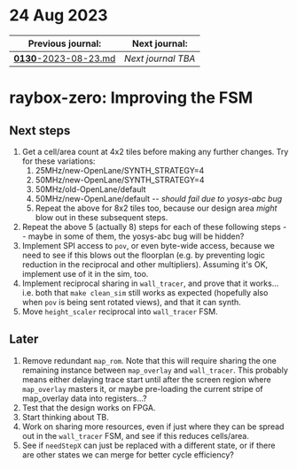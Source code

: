 # 24 Aug 2023

| Previous journal: | Next journal: |
|-|-|
| [**0130**-2023-08-23.md](./0130-2023-08-23.md) | *Next journal TBA* |

# raybox-zero: Improving the FSM

## Next steps

1.  Get a cell/area count at 4x2 tiles before making any further changes. Try for these variations:
    1.  25MHz/new-OpenLane/SYNTH_STRATEGY=4
    2.  50MHz/new-OpenLane/SYNTH_STRATEGY=4
    3.  50MHz/old-OpenLane/default
    4.  50MHz/new-OpenLane/default -- *should fail due to yosys-abc bug*
    5.  Repeat the above for 8x2 tiles too, because our design area *might* blow out in these subsequent steps.
2.  Repeat the above 5 (actually 8) steps for each of these following steps -- maybe in some of them, the yosys-abc bug will be hidden?
3.  Implement SPI access to `pov`, or even byte-wide access, because we need to see if this blows out the floorplan (e.g. by preventing logic reduction in the reciprocal and other multipliers). Assuming it's OK, implement use of it in the sim, too.
4.  Implement reciprocal sharing in `wall_tracer`, and prove that it works... i.e. both that `make clean_sim` still works as expected (hopefully also when `pov` is being sent rotated views), and that it can synth.
5.  Move `height_scaler` reciprocal into `wall_tracer` FSM.

## Later

1.  Remove redundant `map_rom`. Note that this will require sharing the one remaining instance between `map_overlay` and `wall_tracer`. This probably means either delaying trace start until after the screen region where `map_overlay` masters it, or maybe pre-loading the current stripe of map_overlay data into registers...?
2.  Test that the design works on FPGA.
3.  Start thinking about TB.
4.  Work on sharing more resources, even if just where they can be spread out in the `wall_tracer` FSM, and see if this reduces cells/area.
5.  See if `needStepX` can just be replaced with a different state, or if there are other states we can merge for better cycle efficiency?
